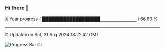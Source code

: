 ### Hi there 👋

⏳ Year progress { ███████████████████▁▁▁▁▁▁▁▁▁▁▁ } 66.60 %

---

⏰ Updated on Sat, 31 Aug 2024 18:22:42 GMT

![Progress Bar CI](https://github.com/liununu/liununu/workflows/Progress%20Bar%20CI/badge.svg)
